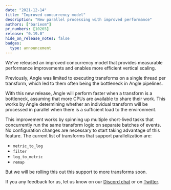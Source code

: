 ```yaml
---
date: "2021-12-14"
title: "Improved concurrency model"
description: "New parallel processing with improved performance"
authors: ["barieom"]
pr_numbers: [10265]
release: "0.19.0"
hide_on_release_notes: false
badges:
  type: announcement
---
```


We've released an improved concurrency model that provides measurable performance
improvements and enables more efficient vertical scaling.

Previously, Angle was limited to executing transforms on a single thread per
transform, which led to them often being the bottleneck in Angle pipelines.

With this new release, Angle will perform faster when a transform is a bottleneck,
assuming that more CPUs are available to share their work. This works by Angle
determining whether an individual transform will be processed in parallel when there
is a sufficient load to the environment.

This improvement works by spinning up multiple short-lived tasks that concurrently
run the same transform logic on separate batches of events. No configuration
changes are necessary to start taking advantage of this feature. The current list of
transforms that support parallelization are:

* `metric_to_log`
* `filter`
* `log_to_metric`
* `remap`

But we will be rolling this out this support to more transforms soon.

If you any feedback for us, let us know on our [Discord chat] or on [Twitter].

[Discord chat]: https://discord.com/invite/dX3bdkF
[Twitter]: https://twitter.com/khulnasoft
